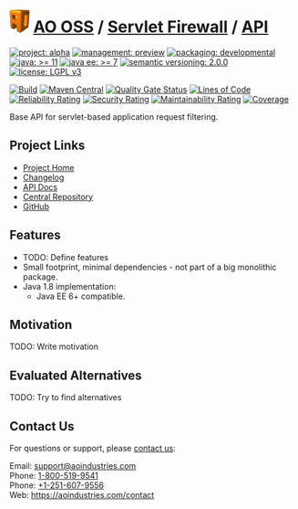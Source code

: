 # [<img src="ao-logo.png" alt="AO Logo" width="35" height="40">](https://github.com/ao-apps) [AO OSS](https://github.com/ao-apps/ao-oss) / [Servlet Firewall](https://github.com/ao-apps/ao-servlet-firewall) / [API](https://github.com/ao-apps/ao-servlet-firewall-api)

[![project: alpha](https://oss.aoapps.com/ao-badges/project-alpha.svg)](https://aoindustries.com/life-cycle#project-alpha)
[![management: preview](https://oss.aoapps.com/ao-badges/management-preview.svg)](https://aoindustries.com/life-cycle#management-preview)
[![packaging: developmental](https://oss.aoapps.com/ao-badges/packaging-developmental.svg)](https://aoindustries.com/life-cycle#packaging-developmental)  
[![java: &gt;= 11](https://oss.aoapps.com/ao-badges/java-11.svg)](https://docs.oracle.com/en/java/javase/11/)
[![java ee: &gt;= 7](https://oss.aoapps.com/ao-badges/javaee-7.svg)](https://docs.oracle.com/javaee/7/)
[![semantic versioning: 2.0.0](https://oss.aoapps.com/ao-badges/semver-2.0.0.svg)](https://semver.org/spec/v2.0.0.html)
[![license: LGPL v3](https://oss.aoapps.com/ao-badges/license-lgpl-3.0.svg)](https://www.gnu.org/licenses/lgpl-3.0)

[![Build](https://github.com/ao-apps/ao-servlet-firewall-api/workflows/Build/badge.svg?branch=master)](https://github.com/ao-apps/ao-servlet-firewall-api/actions?query=workflow%3ABuild)
[![Maven Central](https://maven-badges.herokuapp.com/maven-central/com.aoapps/ao-servlet-firewall-api/badge.svg)](https://maven-badges.herokuapp.com/maven-central/com.aoapps/ao-servlet-firewall-api)
[![Quality Gate Status](https://sonarcloud.io/api/project_badges/measure?branch=master&project=com.aoapps%3Aao-servlet-firewall-api&metric=alert_status)](https://sonarcloud.io/dashboard?branch=master&id=com.aoapps%3Aao-servlet-firewall-api)
[![Lines of Code](https://sonarcloud.io/api/project_badges/measure?branch=master&project=com.aoapps%3Aao-servlet-firewall-api&metric=ncloc)](https://sonarcloud.io/component_measures?branch=master&id=com.aoapps%3Aao-servlet-firewall-api&metric=ncloc)  
[![Reliability Rating](https://sonarcloud.io/api/project_badges/measure?branch=master&project=com.aoapps%3Aao-servlet-firewall-api&metric=reliability_rating)](https://sonarcloud.io/component_measures?branch=master&id=com.aoapps%3Aao-servlet-firewall-api&metric=Reliability)
[![Security Rating](https://sonarcloud.io/api/project_badges/measure?branch=master&project=com.aoapps%3Aao-servlet-firewall-api&metric=security_rating)](https://sonarcloud.io/component_measures?branch=master&id=com.aoapps%3Aao-servlet-firewall-api&metric=Security)
[![Maintainability Rating](https://sonarcloud.io/api/project_badges/measure?branch=master&project=com.aoapps%3Aao-servlet-firewall-api&metric=sqale_rating)](https://sonarcloud.io/component_measures?branch=master&id=com.aoapps%3Aao-servlet-firewall-api&metric=Maintainability)
[![Coverage](https://sonarcloud.io/api/project_badges/measure?branch=master&project=com.aoapps%3Aao-servlet-firewall-api&metric=coverage)](https://sonarcloud.io/component_measures?branch=master&id=com.aoapps%3Aao-servlet-firewall-api&metric=Coverage)

Base API for servlet-based application request filtering.

## Project Links
* [Project Home](https://oss.aoapps.com/servlet-firewall/api/)
* [Changelog](https://oss.aoapps.com/servlet-firewall/api/changelog)
* [API Docs](https://oss.aoapps.com/servlet-firewall/api/apidocs/)
* [Central Repository](https://central.sonatype.com/artifact/com.aoapps/ao-servlet-firewall-api)
* [GitHub](https://github.com/ao-apps/ao-servlet-firewall-api)

## Features
* TODO: Define features
* Small footprint, minimal dependencies - not part of a big monolithic package.
* Java 1.8 implementation:
    * Java EE 6+ compatible.

## Motivation
TODO: Write motivation

## Evaluated Alternatives
TODO: Try to find alternatives

## Contact Us
For questions or support, please [contact us](https://aoindustries.com/contact):

Email: [support@aoindustries.com](mailto:support@aoindustries.com)  
Phone: [1-800-519-9541](tel:1-800-519-9541)  
Phone: [+1-251-607-9556](tel:+1-251-607-9556)  
Web: https://aoindustries.com/contact
